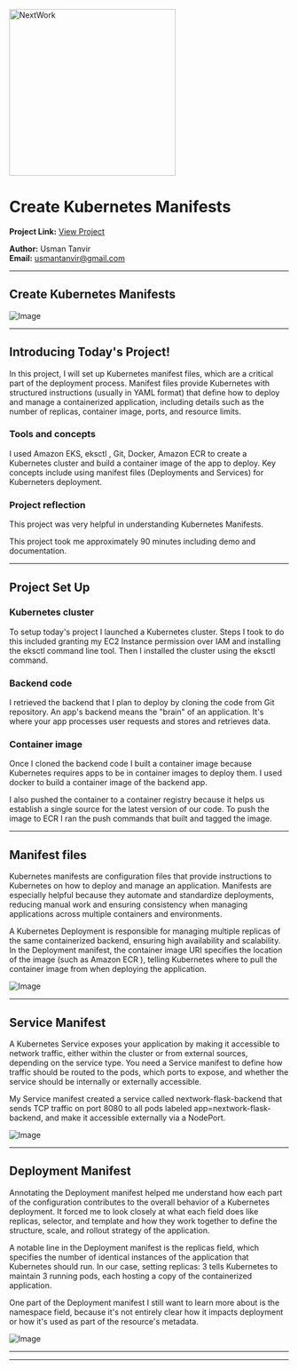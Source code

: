 <img src="https://cdn.prod.website-files.com/677c400686e724409a5a7409/6790ad949cf622dc8dcd9fe4_nextwork-logo-leather.svg" alt="NextWork" width="300" />

# Create Kubernetes Manifests

**Project Link:** [View Project](http://learn.nextwork.org/projects/aws-compute-eks3)

**Author:** Usman Tanvir  
**Email:** usmantanvir@gmail.com

---

## Create Kubernetes Manifests

![Image](http://learn.nextwork.org/restful_green_glamorous_manatee/uploads/aws-compute-eks3_b01876555)

---

## Introducing Today's Project!

In this project, I will set up Kubernetes manifest files, which are a critical part of the deployment process. Manifest files provide Kubernetes with structured instructions (usually in YAML format) that define how to deploy and manage a containerized application, including details such as the number of replicas, container image, ports, and resource limits.

### Tools and concepts

I used Amazon EKS, eksctl , Git, Docker, Amazon ECR to create a Kubernetes cluster and build a container image of the app to deploy. Key concepts include using manifest files (Deployments and Services) for Kuberneters deployment.

### Project reflection

This project was very helpful in understanding Kubernetes Manifests.

This project took me approximately 90 minutes including demo and documentation.

---

## Project Set Up

### Kubernetes cluster

To setup today's project I launched a Kubernetes cluster. Steps I took to do this included granting my EC2 Instance permission over IAM and installing the eksctl command line tool. Then I installed the cluster using the eksctl command.

### Backend code

I retrieved the backend that I plan to deploy by cloning the code from Git repository. An app's backend means the "brain" of an application. It's where your app processes user requests and stores and retrieves data.

### Container image

Once I cloned the backend code I built a container image because Kubernetes requires apps to be in container images to deploy them. I used docker to build a container image of the backend app.

I also pushed the container to a container registry because it helps us establish a single source for the latest version of our code. To push the image to ECR  I ran the push commands that built and tagged the image.

---

## Manifest files

Kubernetes manifests are configuration files that provide instructions to Kubernetes on how to deploy and manage an application. Manifests are especially helpful because they automate and standardize deployments, reducing manual work and ensuring consistency when managing applications across multiple containers and environments.

A Kubernetes Deployment is responsible for managing multiple replicas of the same containerized backend, ensuring high availability and scalability. In the Deployment manifest, the container image URI specifies the location of the image (such as Amazon ECR ), telling Kubernetes where to pull the container image from when deploying the application.

![Image](http://learn.nextwork.org/restful_green_glamorous_manatee/uploads/aws-compute-eks3_b01876554)

---

## Service Manifest

A Kubernetes Service exposes your application by making it accessible to network traffic, either within the cluster or from external sources, depending on the service type. You need a Service manifest to define how traffic should be routed to the pods, which ports to expose, and whether the service should be internally or externally accessible.

My Service manifest created a service called nextwork-flask-backend that sends TCP traffic on port 8080 to all pods labeled app=nextwork-flask-backend, and make it accessible externally via a NodePort.

![Image](http://learn.nextwork.org/restful_green_glamorous_manatee/uploads/aws-compute-eks3_b01876555)

---

## Deployment Manifest

Annotating the Deployment manifest helped me understand how each part of the configuration contributes to the overall behavior of a Kubernetes deployment. It forced me to look closely at what each field does like replicas, selector, and template and how they work together to define the structure, scale, and rollout strategy of the application.

A notable line in the Deployment manifest is the replicas field, which specifies the number of identical instances of the application that Kubernetes should run. In our case, setting replicas: 3 tells Kubernetes to maintain 3 running pods, each hosting a copy of the containerized application.
 

One part of the Deployment manifest I still want to learn more about is the namespace field, because it's not entirely clear how it impacts deployment or how it's used as part of the resource's metadata. 

![Image](http://learn.nextwork.org/restful_green_glamorous_manatee/uploads/aws-compute-eks3_6aae73e71)

---

---
